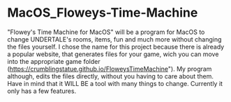# MacOS_Floweys-Time-Machine
"Flowey's Time Machine for MacOS" will be a program for MacOS to change UNDERTALE's rooms, items, fun and much more without changing the files yourself. I chose the name for this project because there is already a popular website, that generates files for your game, wich you can move into the appropriate game folder (https://crumblingstatue.github.io/FloweysTimeMachine"). My program although, edits the files directly, without you having to care about them. Have in mind that it WILL BE a tool with many things to change. Currently it only has a few features.
